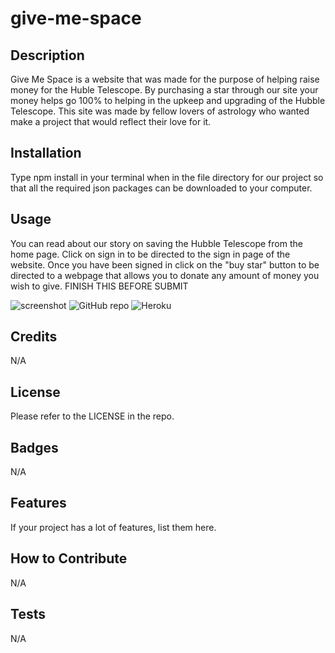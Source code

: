 # give-me-space

## Description

Give Me Space is a website that was made for the purpose of helping raise money for the Huble Telescope. By purchasing a star through our site your money helps go 100% to helping in the upkeep and upgrading of the Hubble Telescope. This site was made by fellow lovers of astrology who wanted make a project that would reflect their love for it. 

## Installation

Type npm install in your terminal when in the file directory for our project so that all the required json packages can be downloaded to your computer. 

## Usage

You can read about our story on saving the Hubble Telescope from the home page. Click on sign in to be directed to the sign in page of the website. Once you have been signed in click on the "buy star" button to be directed to a webpage that allows you to donate any amount of money you wish to give. 
FINISH THIS BEFORE SUBMIT

![screenshot](assets/images/screenshot.png)
![GitHub repo](https://github.com/haileycarlson/give-me-space)
![Heroku]() 

## Credits

N/A

## License

Please refer to the LICENSE in the repo.

## Badges

N/A

## Features

If your project has a lot of features, list them here.

## How to Contribute

N/A

## Tests

N/A

